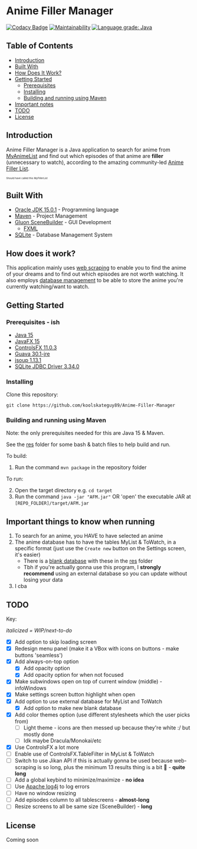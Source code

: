 # Anime Filler Manager

[![Codacy Badge](https://app.codacy.com/project/badge/Grade/e43cf0251bdf4f49aae15f7e82808a01)](https://www.codacy.com/gh/koolskateguy89/Anime-Filler-Manager/dashboard?utm_source=github.com&amp;utm_medium=referral&amp;utm_content=koolskateguy89/Anime-Filler-Manager&amp;utm_campaign=Badge_Grade)
[![Maintainability](https://api.codeclimate.com/v1/badges/774d8a80335d28beb533/maintainability)](https://codeclimate.com/github/koolskateguy89/Anime-Filler-Manager/maintainability)
[![Language grade: Java](https://img.shields.io/lgtm/grade/java/g/koolskateguy89/Anime-Filler-Manager.svg?logo=lgtm&logoWidth=18)](https://lgtm.com/projects/g/koolskateguy89/Anime-Filler-Manager/context:java)

## Table of Contents

- [Introduction](#introduction)
- [Built With](#built-with)
- [How Does It Work?](#how-does-it-work)
- [Getting Started](#getting-started)
    - [Prerequisites](#prerequisites---ish)
    - [Installing](#installing)
    - [Building and running using Maven](#building-and-running-using-maven)
- [Important notes](#important-things-to-know-when-running)
- [TODO](#todo)
- [License](#license)

## Introduction

Anime Filler Manager is a Java application to search for anime from
 [MyAnimeList](https://myanimelist.net/)
 and find out which episodes of that anime are **filler** (unnecessary to watch), according to the amazing community-led
 [Anime Filler List](https://www.animefillerlist.com/).

<sub><sup><sub><sup>
Should have called this MyFillerList
</sup></sub></sup></sub>

## Built With

- [Oracle JDK 15.0.1](https://www.oracle.com/uk/java/technologies/javase-jdk15-downloads.html) - Programming language
- [Maven](https://maven.apache.org/) - Project Management
- [Gluon SceneBuilder](https://gluonhq.com/products/scene-builder/) - GUI Development
    - [FXML](https://en.wikipedia.org/wiki/FXML)
- [SQLite](https://www.sqlite.org/index.html) - Database Management System

## How does it work?

This application mainly uses [web scraping](https://jsoup.org/) to enable you to find the anime of your dreams and to find out which episodes are not worth watching. It also employs [database management](https://github.com/xerial/sqlite-jdbc) to be able to store the anime you're currently watching/want to watch.

## Getting Started

### Prerequisites - ish

- [Java 15](https://www.oracle.com/uk/java/technologies/javase-downloads.html)
- [JavaFX 15](https://openjfx.io/)
- [ControlsFX 11.0.3](https://github.com/controlsfx/controlsfx)
- [Guava 30.1-jre](https://github.com/google/guava)
- [jsoup 1.13.1](https://jsoup.org/)
- [SQLite JDBC Driver 3.34.0](https://github.com/xerial/sqlite-jdbc)

### Installing

Clone this repository:
```
git clone https://github.com/koolskateguy89/Anime-Filler-Manager
```

### Building and running using Maven

Note: the only prerequisites needed for this are Java 15 & Maven.

See the [res](res) folder for some bash & batch files to help build and run.

<!-- <br/> -->

To build:
1.  Run the command `mvn package` in the repository folder

To run:

2.  Open the target directory e.g. `cd target`
3.  Run the command `java -jar "AFM.jar"` OR 'open' the executable JAR at `[REPO_FOLDER]/target/AFM.jar`

## Important things to know when running

1. To search for an anime, you HAVE to have selected an anime
2. The anime database has to have the tables MyList & ToWatch, in a specific format (just use the `Create new` button
   on the Settings screen, it's easier)
   - There is a [blank database](res/blank.db) with these in the [res](res) folder
   - Tbh if you're actually gonna use this program, I **strongly recommend** using an external database so you can update without losing your data
3. I cba

## TODO
Key:

_italicized = WIP/next-to-do_

- [x] Add option to skip loading screen
- [x] Redesign menu panel (make it a VBox with icons on buttons - make buttons 'seamless')
- [x] Add always-on-top option
  - [x] Add opacity option
  - [x] Add opacity option for when not focused
- [x] Make subwindows open on top of current window (middle) - infoWindows
- [x] Make settings screen button highlight when open
- [x] Add option to use external database for MyList and ToWatch
  - [x] Add option to make new blank database
- [x] Add color themes option (use different stylesheets which the user picks from)
  - [ ] Light theme - icons are then messed up because they're white :/ but mostly done
  - [ ] Idk maybe Dracula/Monokai/etc
- [x] Use ControlsFX a lot more
- [ ] Enable use of ControlsFX.TableFilter in MyList & ToWatch
- [ ] Switch to use Jikan API if this is actually gonna be used because web-scraping is so long, plus the minimum 13 results thing is a bit 🥴 - **quite long**
- [ ] Add a global keybind to minimize/maximize - **no idea**
- [ ] Use [Apache log4j](https://logging.apache.org/log4j/2.x/) to log errors
- [ ] Have no window resizing
- [ ] Add episodes column to all tablescreens - **almost-long**
- [ ] Resize screens to all be same size (SceneBuilder) - **long**

## License

Coming soon
